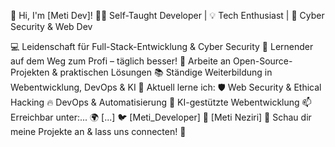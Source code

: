 🚀 Hi, I'm [Meti Dev]!
👨‍💻 Self-Taught Developer | 💡 Tech Enthusiast | 🔐 Cyber Security & Web Dev

💻 Leidenschaft für Full-Stack-Entwicklung & Cyber Security
🚀 Lernender auf dem Weg zum Profi – täglich besser!
📂 Arbeite an Open-Source-Projekten & praktischen Lösungen
📚 Ständige Weiterbildung in Webentwicklung, DevOps & KI
🌱 Aktuell lerne ich:
🛡️ Web Security & Ethical Hacking
🔥 DevOps & Automatisierung
🤖 KI-gestützte Webentwicklung
📫 Erreichbar unter:...
🌍 [...]
🐦 [Meti_Developer]
💼 [Meti Neziri]
🔗 Schau dir meine Projekte an & lass uns connecten! 🚀
